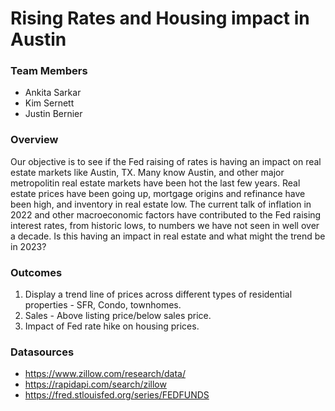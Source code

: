 # Rising Rates and Housing impact in Austin

### Team Members   
* Ankita Sarkar    
* Kim Sernett    
* Justin Bernier    

###  Overview
Our objective is to see if the Fed raising of rates is having an impact on real estate markets like Austin, TX.   Many know Austin, and other major metropolitin real estate markets have been hot the last few years.  Real estate prices have been going up, mortgage origins and refinance have been high, and inventory in real estate low.  The current talk of inflation in 2022 and other macroeconomic factors have contributed to the Fed raising interest rates, from historic lows, to numbers we have not seen in well over a decade.  Is this having an impact in real estate and what might the trend be in 2023?  

###  Outcomes
1.	Display a trend line of prices across different types of residential properties -  SFR, Condo, townhomes. 
2.	Sales - Above listing price/below sales price.
3.	Impact of Fed rate hike on housing prices.


### Datasources

* https://www.zillow.com/research/data/
* https://rapidapi.com/search/zillow 
* https://fred.stlouisfed.org/series/FEDFUNDS

